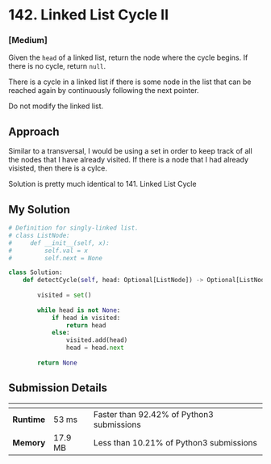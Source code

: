# 142. Linked List Cycle II

### [**Medium**]

Given the `head` of a linked list, return the node where the cycle begins. If there is no cycle, return `null`.

There is a cycle in a linked list if there is some node in the list that can be reached again by continuously following the next pointer.

Do not modify the linked list.

## Approach

Similar to a transversal, I would be using a set in order to keep track of all the nodes that I have already visited. If there is a node that I had already visisted, then there is a cylce.

Solution is pretty much identical to 141. Linked List Cycle

## My Solution

````python
# Definition for singly-linked list.
# class ListNode:
#     def __init__(self, x):
#         self.val = x
#         self.next = None

class Solution:
    def detectCycle(self, head: Optional[ListNode]) -> Optional[ListNode]:
        
        visited = set() 
        
        while head is not None:
            if head in visited: 
                return head
            else:
                visited.add(head)
                head = head.next 
                
        return None
````

## Submission Details

| <!-- -->    | <!-- --> | <!-- -->                             |
|-------------|----------|--------------------------------------|
| **Runtime** | 53 ms     | Faster than 92.42% of Python3 submissions |
| **Memory**  | 17.9 MB    | Less than 10.21% of Python3 submissions   |
